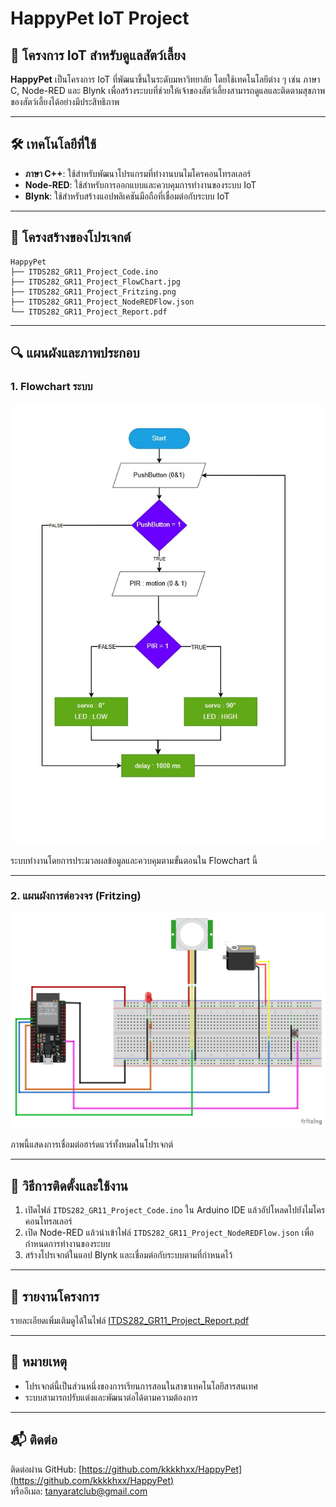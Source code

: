 
# HappyPet IoT Project

## 📌 โครงการ IoT สำหรับดูแลสัตว์เลี้ยง

**HappyPet** เป็นโครงการ IoT ที่พัฒนาขึ้นในระดับมหาวิทยาลัย โดยใช้เทคโนโลยีต่าง ๆ เช่น ภาษา C, Node-RED และ Blynk เพื่อสร้างระบบที่ช่วยให้เจ้าของสัตว์เลี้ยงสามารถดูแลและติดตามสุขภาพของสัตว์เลี้ยงได้อย่างมีประสิทธิภาพ

---

## 🛠 เทคโนโลยีที่ใช้

- **ภาษา C++**: ใช้สำหรับพัฒนาโปรแกรมที่ทำงานบนไมโครคอนโทรลเลอร์
- **Node-RED**: ใช้สำหรับการออกแบบและควบคุมการทำงานของระบบ IoT
- **Blynk**: ใช้สำหรับสร้างแอปพลิเคชันมือถือที่เชื่อมต่อกับระบบ IoT

---

## 📁 โครงสร้างของโปรเจกต์

```
HappyPet
├── ITDS282_GR11_Project_Code.ino
├── ITDS282_GR11_Project_FlowChart.jpg
├── ITDS282_GR11_Project_Fritzing.png
├── ITDS282_GR11_Project_NodeREDFlow.json
└── ITDS282_GR11_Project_Report.pdf
```

---

## 🔍 แผนผังและภาพประกอบ

### 1. Flowchart ระบบ
![Flowchart](./ITDS282_GR11_Project_FlowChart.jpg)

ระบบทำงานโดยการประมวลผลข้อมูลและควบคุมตามขั้นตอนใน Flowchart นี้

---

### 2. แผนผังการต่อวงจร (Fritzing)
![Fritzing](./ITDS282_GR11_Project_Fritzing.png)

ภาพนี้แสดงการเชื่อมต่อฮาร์ดแวร์ทั้งหมดในโปรเจกต์

---

## 🚀 วิธีการติดตั้งและใช้งาน

1. เปิดไฟล์ `ITDS282_GR11_Project_Code.ino` ใน Arduino IDE แล้วอัปโหลดไปยังไมโครคอนโทรลเลอร์
2. เปิด Node-RED แล้วนำเข้าไฟล์ `ITDS282_GR11_Project_NodeREDFlow.json` เพื่อกำหนดการทำงานของระบบ
3. สร้างโปรเจกต์ในแอป Blynk และเชื่อมต่อกับระบบตามที่กำหนดไว้

---

## 📄 รายงานโครงการ

รายละเอียดเพิ่มเติมดูได้ในไฟล์ [ITDS282_GR11_Project_Report.pdf](./ITDS282_GR11_Project_Report.pdf)

---

## 📢 หมายเหตุ

- โปรเจกต์นี้เป็นส่วนหนึ่งของการเรียนการสอนในสาขาเทคโนโลยีสารสนเทศ  
- ระบบสามารถปรับแต่งและพัฒนาต่อได้ตามความต้องการ

---

## 📬 ติดต่อ

ติดต่อผ่าน GitHub: [https://github.com/kkkkhxx/HappyPet](https://github.com/kkkkhxx/HappyPet)  
หรืออีเมล: tanyaratclub@gmail.com
